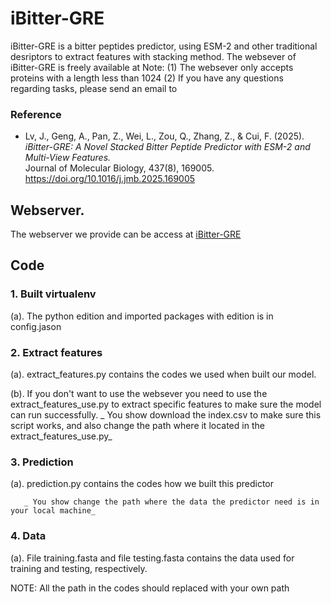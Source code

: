 # iBitter-GRE
iBitter-GRE is a bitter peptides predictor, using ESM-2 and other traditional desriptors to extract features with stacking method.
The websever of iBitter-GRE is freely available at 
Note:
(1) The websever only accepts proteins with a length less than 1024
(2) If you have any questions regarding tasks, please send an email to 


### Reference
- Lv, J., Geng, A., Pan, Z., Wei, L., Zou, Q., Zhang, Z., & Cui, F. (2025).  
  *iBitter-GRE: A Novel Stacked Bitter Peptide Predictor with ESM-2 and Multi-View Features.*  
  Journal of Molecular Biology, 437(8), 169005.  
  https://doi.org/10.1016/j.jmb.2025.169005


## Webserver.
The webserver we provide can be access at [iBitter-GRE](http://121.36.197.223:45107/)




## Code
### 1. Built virtualenv
   
   (a). The python edition and imported packages with edition is in config.jason
   
### 2. Extract features
   
   (a). extract_features.py contains the codes we used when built our model.
   
   (b). If you don't want to use the websever you need to use the extract_features_use.py to extract 
       specific features to make sure the model can run successfully.
      _  You show download the index.csv to make sure this script works, and also change the path where it located in the extract_features_use.py_
   
### 3. Prediction

   (a). prediction.py contains the codes how we built this predictor
   
       _ You show change the path where the data the predictor need is in your local machine_
   
### 4. Data
   
   (a). File training.fasta and file testing.fasta contains the data used for training and testing, 
       respectively.
   
NOTE:
   All the path in the codes should replaced with your own path


   
